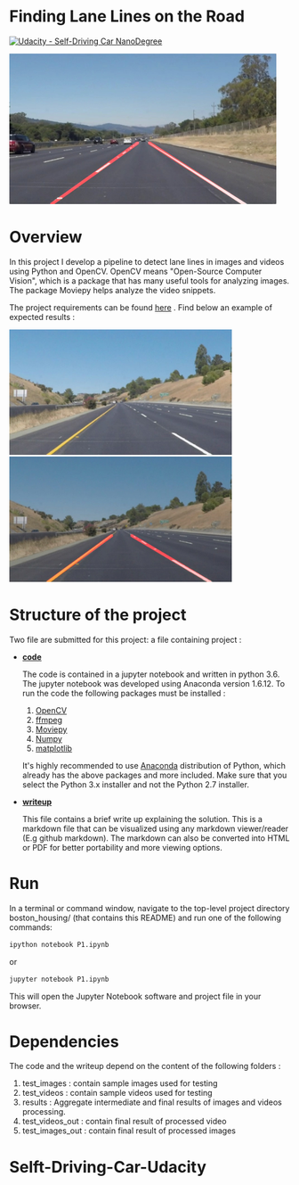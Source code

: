 # **Finding Lane Lines on the Road**
[![Udacity - Self-Driving Car NanoDegree](https://s3.amazonaws.com/udacity-sdc/github/shield-carnd.svg)](http://www.udacity.com/drive)

<img src="examples/laneLines_thirdPass.jpg" width="480" alt="Combined Image" />


# Overview

In this project I develop a pipeline to  detect lane lines in images and videos using Python and OpenCV. OpenCV means "Open-Source Computer Vision", which is a package that has many useful tools for analyzing images. The package Moviepy helps analyze the video snippets.

The project requirements can be found [here](https://review.udacity.com/#!/rubrics/322/view) . Find below an example of expected results :

<img src="./test_images/solidYellowCurve2.jpg" width="400"/> <img src="./Results/new_s_solidYellowCurve2.jpg" width="400"/>

# Structure of the project

Two file are submitted for this project: a file containing project :

- **[code](./P1.ipynb)**

  The code is contained in a jupyter notebook and written  in python 3.6. The jupyter notebook was developed using Anaconda version 1.6.12. To run the code the following packages must be installed :

    1. [OpenCV](https://opencv.org/)
    2. [ffmpeg](https://www.ffmpeg.org/)
    3. [Moviepy](https://zulko.github.io/moviepy/)
    4. [Numpy](http://www.numpy.org/)
    5. [matplotlib](https://matplotlib.org/)

  It's highly recommended to use [Anaconda](https://www.anaconda.com/download/#macos) distribution of Python, which already has the above packages and more included. Make sure that you select the Python 3.x installer and not the Python 2.7 installer.


- **[writeup](./writeup.md)**

   This file contains a brief write up explaining the solution. This is a markdown file that can be visualized using any markdown viewer/reader (E.g github markdown). The markdown can also be converted into HTML or PDF for better portability and more viewing options.

# Run 

In a terminal or command window, navigate to the top-level project directory boston_housing/ (that contains this README) and run one of the following commands:


```bash
ipython notebook P1.ipynb
```
or
```bash
jupyter notebook P1.ipynb
```

This will open the Jupyter Notebook software and project file in your browser.

# Dependencies
  The code and the writeup depend on the content of the following folders :

  1. test_images : contain sample images used for testing
  2. test_videos : contain sample videos used for testing
  3. results : Aggregate intermediate and final results of images and videos processing.
  4. test_videos_out : contain final result of processed video
  5. test_images_out : contain final result of processed images

# Selft-Driving-Car-Udacity

